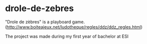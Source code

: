 # drole-de-zebres

"Drole de zèbres" is a playboard game. (http://www.boiteajeux.net/ludotheque/regles/ddz/ddz_regles.html)

The project was made during my first year of bachelor at ESI
